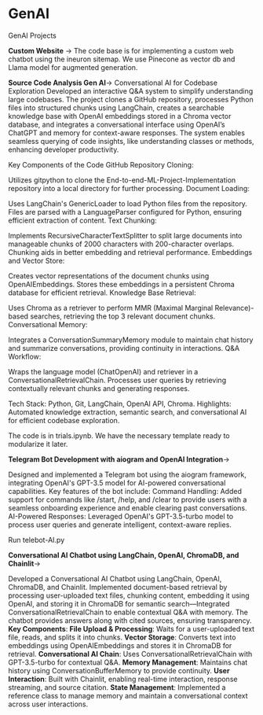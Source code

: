 # GenAI
GenAI Projects

**Custom Website** -> The code base is for implementing a custom web chatbot using the ineuron sitemap. We use Pinecone as vector db and Llama model for augmented generation.

**Source Code Analysis Gen AI**-> 
Conversational AI for Codebase Exploration
Developed an interactive Q&A system to simplify understanding large codebases. The project clones a GitHub repository, processes Python files into structured chunks using LangChain, creates a searchable knowledge base with OpenAI embeddings stored in a Chroma vector database, and integrates a conversational interface using OpenAI’s ChatGPT and memory for context-aware responses. The system enables seamless querying of code insights, like understanding classes or methods, enhancing developer productivity.

Key Components of the Code
GitHub Repository Cloning:

Utilizes gitpython to clone the End-to-end-ML-Project-Implementation repository into a local directory for further processing.
Document Loading:

Uses LangChain's GenericLoader to load Python files from the repository.
Files are parsed with a LanguageParser configured for Python, ensuring efficient extraction of content.
Text Chunking:

Implements RecursiveCharacterTextSplitter to split large documents into manageable chunks of 2000 characters with 200-character overlaps.
Chunking aids in better embedding and retrieval performance.
Embeddings and Vector Store:

Creates vector representations of the document chunks using OpenAIEmbeddings.
Stores these embeddings in a persistent Chroma database for efficient retrieval.
Knowledge Base Retrieval:

Uses Chroma as a retriever to perform MMR (Maximal Marginal Relevance)-based searches, retrieving the top 3 relevant document chunks.
Conversational Memory:

Integrates a ConversationSummaryMemory module to maintain chat history and summarize conversations, providing continuity in interactions.
Q&A Workflow:

Wraps the language model (ChatOpenAI) and retriever in a ConversationalRetrievalChain.
Processes user queries by retrieving contextually relevant chunks and generating responses.

Tech Stack: Python, Git, LangChain, OpenAI API, Chroma.
Highlights: Automated knowledge extraction, semantic search, and conversational AI for efficient codebase exploration.

The code is in trials.ipynb. 
We have the necessary template ready to modularize it later.


**Telegram Bot Development with aiogram and OpenAI Integration**->

Designed and implemented a Telegram bot using the aiogram framework, integrating OpenAI's GPT-3.5 model for AI-powered conversational capabilities.
Key features of the bot include:
Command Handling: Added support for commands like /start, /help, and /clear to provide users with a seamless onboarding experience and enable clearing past conversations.
AI-Powered Responses: Leveraged OpenAI's GPT-3.5-turbo model to process user queries and generate intelligent, context-aware replies.

Run telebot-AI.py

**Conversational AI Chatbot using LangChain, OpenAI, ChromaDB, and Chainlit**->

Developed a Conversational AI Chatbot using LangChain, OpenAI, ChromaDB, and Chainlit. Implemented document-based retrieval by processing user-uploaded text files, chunking content, embedding it using OpenAI, and storing it in ChromaDB for semantic search—Integrated ConversationalRetrievalChain to enable contextual Q&A with memory. The chatbot provides answers along with cited sources, ensuring transparency.
**Key Components**:
**File Upload & Processing**: Waits for a user-uploaded text file, reads, and splits it into chunks.
**Vector Storage**: Converts text into embeddings using OpenAIEmbeddings and stores it in ChromaDB for retrieval.
**Conversational AI Chain**: Uses ConversationalRetrievalChain with GPT-3.5-turbo for contextual Q&A.
**Memory Management**: Maintains chat history using ConversationBufferMemory to provide continuity.
**User Interaction**: Built with Chainlit, enabling real-time interaction, response streaming, and source citation.
**State Management**: Implemented a reference class to manage memory and maintain a conversational context across user interactions.


